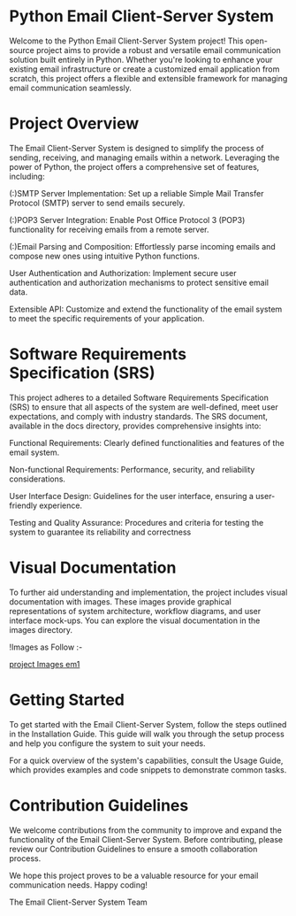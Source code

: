 
# Python Email Client-Server System

Welcome to the Python Email Client-Server System project! This open-source project aims to provide a robust and versatile email communication solution built entirely in Python. Whether you're looking to enhance your existing email infrastructure or create a customized email application from scratch, this project offers a flexible and extensible framework for managing email communication seamlessly.

# Project Overview
The Email Client-Server System is designed to simplify the process of sending, receiving, and managing emails within a network. Leveraging the power of Python, the project offers a comprehensive set of features, including:

(:)SMTP Server Implementation: Set up a reliable Simple Mail Transfer Protocol (SMTP) server to send emails securely.

(:)POP3 Server Integration: Enable Post Office Protocol 3 (POP3) functionality for receiving emails from a remote server.

(:)Email Parsing and Composition: Effortlessly parse incoming emails and compose new ones using intuitive Python functions.

User Authentication and Authorization: Implement secure user authentication and authorization mechanisms to protect sensitive email data.

Extensible API: Customize and extend the functionality of the email system to meet the specific requirements of your application.


# Software Requirements Specification (SRS)
This project adheres to a detailed Software Requirements Specification (SRS) to ensure that all aspects of the system are well-defined, meet user expectations, and comply with industry standards. The SRS document, available in the docs directory, provides comprehensive insights into:

Functional Requirements: Clearly defined functionalities and features of the email system.

Non-functional Requirements: Performance, security, and reliability considerations.

User Interface Design: Guidelines for the user interface, ensuring a user-friendly experience.

Testing and Quality Assurance: Procedures and criteria for testing the system to guarantee its reliability and correctness



# Visual Documentation
To further aid understanding and implementation, the project includes visual documentation with images. These images provide graphical representations of system architecture, workflow diagrams, and user interface mock-ups. You can explore the visual documentation in the images directory.

!Images as Follow :-

[project Images em1](https://github.com/DukeVG/Email-Client-Server-System/assets/100790389/aa55aeed-f585-47d6-bd43-7d1db94854d2)







# Getting Started
To get started with the Email Client-Server System, follow the steps outlined in the Installation Guide. This guide will walk you through the setup process and help you configure the system to suit your needs.

For a quick overview of the system's capabilities, consult the Usage Guide, which provides examples and code snippets to demonstrate common tasks.

# Contribution Guidelines

We welcome contributions from the community to improve and expand the functionality of the Email Client-Server System. Before contributing, please review our Contribution Guidelines to ensure a smooth collaboration process.

We hope this project proves to be a valuable resource for your email communication needs. Happy coding!

The Email Client-Server System Team
